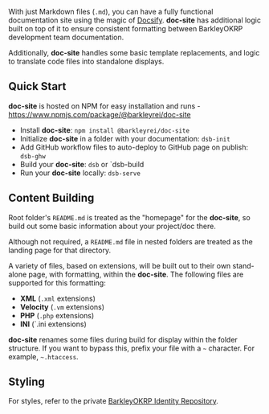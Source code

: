With just Markdown files (`.md`), you can have a fully functional documentation site using the magic of [Docsify](https://github.com/docsifyjs/docsify). **doc-site** has additional logic built on 
top of it to ensure consistent formatting between BarkleyOKRP development team documentation. 

Additionally, **doc-site** handles some basic template replacements, and logic to translate code files into standalone displays.

## Quick Start

**doc-site** is hosted on NPM for easy installation and runs - https://www.npmjs.com/package/@barkleyrei/doc-site

- Install **doc-site**: `npm install @barkleyrei/doc-site`
- Initialize **doc-site** in a folder with your documentation: `dsb-init`
- Add GitHub workflow files to auto-deploy to GitHub page on publish: `dsb-ghw`
- Build your **doc-site**: `dsb` or `dsb-build
- Run your **doc-site** locally: `dsb-serve`

## Content Building

Root folder's `README.md` is treated as the "homepage" for the **doc-site**, so build out some basic information about your project/doc there. 

Although not required, a `README.md` file in nested folders are treated as the landing page for that directory.

A variety of files, based on extensions, will be built out to their own stand-alone page, with formatting, within the **doc-site**. The following files are supported for this formatting:

- **XML** (`.xml` extensions)
- **Velocity** (`.vm` extensions)
- **PHP** (`.php` extensions)
- **INI** (`.ini extensions)

**doc-site** renames some files during build for display within the folder structure. If you want to bypass this, prefix your file with a `~` character. For example, `~.htaccess`.

## Styling

For styles, refer to the private [BarkleyOKRP Identity Repository](https://github.com/BarkleyREI/identity).
